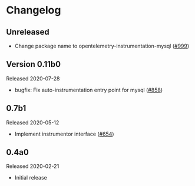 # Changelog

## Unreleased

- Change package name to opentelemetry-instrumentation-mysql
  ([#999](https://github.com/open-telemetry/opentelemetry-python/pull/999))

## Version 0.11b0

Released 2020-07-28

- bugfix: Fix auto-instrumentation entry point for mysql
  ([#858](https://github.com/open-telemetry/opentelemetry-python/pull/858))

## 0.7b1

Released 2020-05-12

- Implement instrumentor interface ([#654](https://github.com/open-telemetry/opentelemetry-python/pull/654))

## 0.4a0

Released 2020-02-21

- Initial release